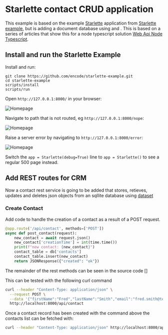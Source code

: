 # Starlette contact CRUD application

This example is based on the example [Starlette] application from [Starlette example], but is
adding a document database using and . This is based on a series of articles
that show this for a node typescript solution [Web Api Node Typescript].

[Starlette example]: [https://github.com/encode/starlette-example.git]
[Starlette]: [https://www.starlette.io/]
[Web Api Node Typescript]: [https://itnext.io/building-restful-web-apis-with-node-js-express-mongodb-and-typescript-part-1-2-195bdaf129cf?]

## Install and run the Starlette Example

Install and run:

```shell
git clone https://github.com/encode/starlette-example.git
cd starlette-example
scripts/install
scripts/run
```

Open `http://127.0.0.1:8000/` in your browser:

![Homepage](https://raw.githubusercontent.com/encode/starlette-example/master/docs/index.png)

Navigate to path that is not routed, eg `http://127.0.0.1:8000/nope`:

![Homepage](https://raw.githubusercontent.com/encode/starlette-example/master/docs/404.png)

Raise a server error by navigating to `http://127.0.0.1:8000/error`:

![Homepage](https://raw.githubusercontent.com/encode/starlette-example/master/docs/500.png)

Switch the `app = Starlette(debug=True)` line to `app = Starlette()` to see a regular 500 page instead.

## Add REST routes for CRM

Now a contact rest service is going to be added that stores, retieves, updates and deletes json objects from an sqllite database using [dataset]

### Create Contact

Add code to handle the creation of a contact as a result of a POST request.

```python
@app.route('/api/contact', methods=['POST'])
async def post_contact(request):
    new_contact = await request.json()
    new_contact['creationTime'] = int(time.time())
    print(f"new contact: {new_contact}")
    contact_table = db['contacts']
    contact_table.insert(new_contact)
    return JSONResponse({"created": "ok"})
```

The remainder of the rest methods can be seen in the source code []


This can be tested with the following curl command
```bash
curl --header "Content-Type: application/json" \
  --request POST \
  --data '{"firstName":"Fred","lastName":"Smith","email":"fred.smith@test.com","company": "temp ltd", "phone": "012-345-67890"}' \
  http://localhost:8000/api/contact
```

Once a contact record has been created with the command above the contacts list can be fetched with:

```bash
curl --header "Content-Type: application/json" http://localhost:8000/api/contact
```

[dataset]: [https://dataset.readthedocs.io/en/latest/index.html]
